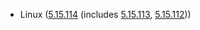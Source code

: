 - Linux ([5.15.114](https://lwn.net/Articles/933280) (includes [5.15.113](https://lwn.net/Articles/932883), [5.15.112](https://lwn.net/Articles/932134)))
